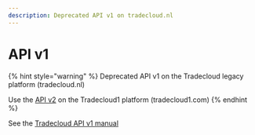 ```yaml
---
description: Deprecated API v1 on tradecloud.nl
---
```


# API v1

{% hint style="warning" %}
Deprecated API v1 on the Tradecloud legacy platform (tradecloud.nl)

Use the [API v2](https://tradecloud.gitbook.io/api/) on the Tradecloud1 platform (tradecloud1.com)
{% endhint %}

See the [Tradecloud API v1 manual](https://tradecloud.atlassian.net/wiki/spaces/DOC/pages/524298/API+v1)
